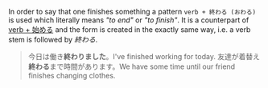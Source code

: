 In order to say that one finishes something a pattern `verb + 終わる (おわる)` is used which literally means *"to end"* or *"to finish"*. It is a counterpart of [verb + 始める](65) and the form is created in the exactly same way, i.e. a verb stem is followed by *終わる*.
>今日は働き**終わりました**。I've finished working for today.
>友達が着替え**終わる**まで時間があります。We have some time until our friend finishes changing clothes.